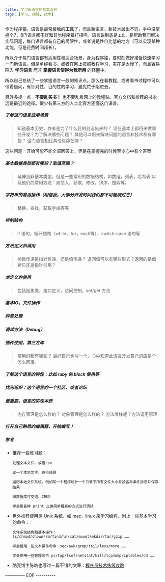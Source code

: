 ```yaml
---
title: 学习新语言的基本流程
tags: [学习, 编程, 技术]
---
```


作为程序猿，语言是最常接触的**工具**了，而且新语言，新技术层出不穷，手中没掌握个7，8门语言都不好和其他程序猿打招呼。语言说到底是`工具`，是帮助我们解决实际问题，每门语言都有自己的局限性，或者说是性价比低的地方（可以实现某种功能，但是花费时间超长）。

所以介于每门语言都有适用性和适合场景，身为程序猿，要时刻做好准备快速学习一门新语言。但是单纯看书，或者在网上按照教程学习，实在是太慢了，而且容易陷入 **学习语言** 而非 **掌握语言使得为我所用** 的怪圈中。

所以自己总结了一些掌握语言一般的知识点，那么在看教程，或者看书过程中可以带着疑问，有针对性，目的性的学习，避免忙于陷进去。

另外多提一点：**不要乱买书！** 也不要乱看网上的教程贴。官方文档和推荐的书永远是最近的途径。很少有第三方的人士比官方还懂这门语言。

<!--more-->

##### 了解这门语言适用场景

> 知道基本历史，作者是为了什么目的创造出来的？
现在基本上都用来做哪些开发？为了解决哪些问题？
其他可以用来解决问题的语言和技术都有哪些？
这门语言相比其他优势在哪？

这些问题一开始可能不能全部回答上，但是在掌握完的时候至少心中有个答案

##### 基本数据类型都有哪些？取值范围？

>延伸到非基本类型，但是一些常用的数据结构，如数组，列表，哈希表
以及他们的常用方法：如插入，获取，修改，排序，搜索等。

##### 字符串的常用操作（相信我，大部分开发时间我们都不可能绕过它）

> 替换，查找，获取字串等等

##### 控制结构

> if 语句，循环结构（while，for，each等），switch-case 语句等

##### 方法定义和调用

> 参数传递是指针传递，还是值传递？
返回值可以有哪些形式？返回的是值拷贝还是指针引用？

##### 类定义的使用

> 包括抽象类，接口定义，访问控制，set/get 方法

##### 基本IO，文件操作

##### 异常处理

##### 调试方法（Debug）

##### 插件使用，第三方库

> 常用的都有哪些？
最好自己也写一个，心中知道此语言开发自己的库是个怎么回事。

##### 了解这个语言的特性：比如 ruby 的 block 使用等

##### 找到组织：这个语言的一个社区，或者论坛

##### 最重要，语言的实现本质

> 内存管理是怎么样的？
对象管理是怎么样的？
方法堆栈呢？方法调用原理

##### 打开自己熟悉的编辑器，开始编写！

##### 参考

- 推荐一些练习题：

	```
	处理文本文件，或者csv

	读一个本地文件，逐行处理

	遍历本地文件系统，例如写一个程序统计一个目录下所有文件大小并按各种条件排序并保存结果

	跟数据库打交道，CRUD

	学会用各种 print 之类简单粗暴的方式进行调试
	```

- 另外推荐使用类 Unix 系统，如 mac，linux 来学习编程，附上一些基本学习的命令：

	```
	文件系统结构和基本操作：ls/chmod/chown/rm/find/ln/cat/mount/mkdir/tar/gzip ……

	学会使用一些文本操作命令：sed/awk/grep/tail/less/more ……

	学会使用一些管理命令 ps/top/lsof/netstat/kill/tcpdump/iptables/dd ……
	```

- 酷壳博主陈皓也写过一篇不错的文章：[程序员技术练级攻略](http://coolshell.cn/articles/4990.html)

---------- EOF ----------
